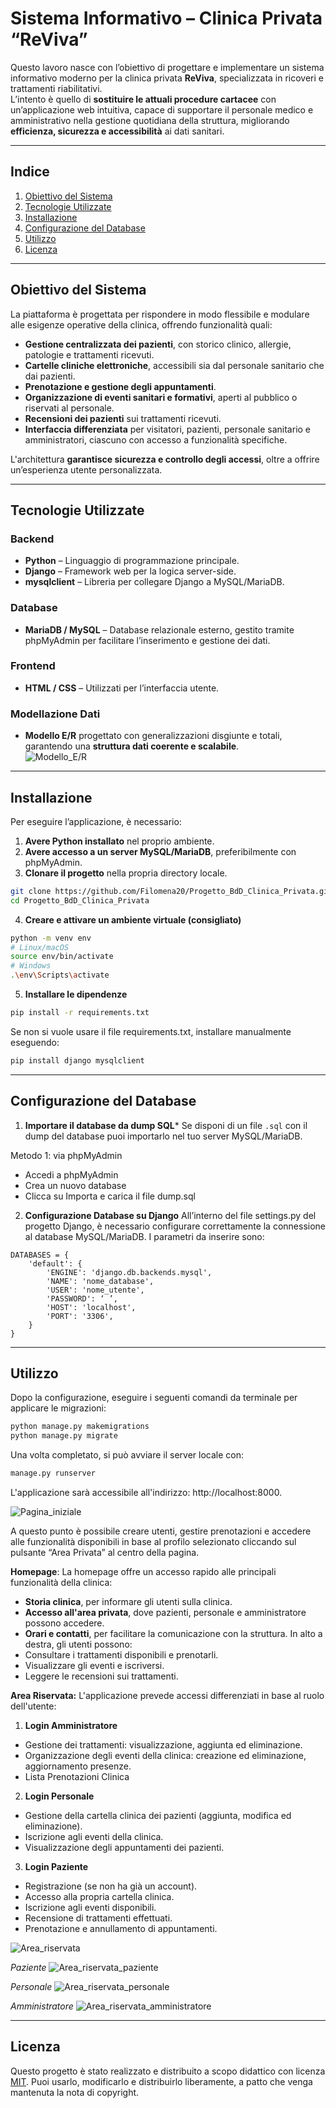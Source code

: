 
# **Sistema Informativo – Clinica Privata “ReViva”**
Questo lavoro nasce con l’obiettivo di progettare e implementare un sistema informativo moderno per la clinica privata **ReViva**, specializzata in ricoveri e trattamenti riabilitativi.  
L’intento è quello di **sostituire le attuali procedure cartacee** con un’applicazione web intuitiva, capace di supportare il personale medico e amministrativo nella gestione quotidiana della struttura, migliorando **efficienza, sicurezza e accessibilità** ai dati sanitari.

---

## **Indice**
1. [Obiettivo del Sistema](#obiettivo-del-sistema)  
2. [Tecnologie Utilizzate](#tecnologie-utilizzate)  
3. [Installazione](#installazione)  
4. [Configurazione del Database](#configurazione-del-database)  
5. [Utilizzo](#utilizzo)  
6. [Licenza](#licenza)  

---

## **Obiettivo del Sistema**
La piattaforma è progettata per rispondere in modo flessibile e modulare alle esigenze operative della clinica, offrendo funzionalità quali:
- **Gestione centralizzata dei pazienti**, con storico clinico, allergie, patologie e trattamenti ricevuti.
- **Cartelle cliniche elettroniche**, accessibili sia dal personale sanitario che dai pazienti.
- **Prenotazione e gestione degli appuntamenti**.
- **Organizzazione di eventi sanitari e formativi**, aperti al pubblico o riservati al personale.
- **Recensioni dei pazienti** sui trattamenti ricevuti.
- **Interfaccia differenziata** per visitatori, pazienti, personale sanitario e amministratori, ciascuno con accesso a funzionalità specifiche.  

L'architettura **garantisce sicurezza e controllo degli accessi**, oltre a offrire un’esperienza utente personalizzata.

---

## **Tecnologie Utilizzate**
### **Backend**
- **Python** – Linguaggio di programmazione principale.
- **Django** – Framework web per la logica server-side.
- **mysqlclient** – Libreria per collegare Django a MySQL/MariaDB.  

### **Database**
- **MariaDB / MySQL** – Database relazionale esterno, gestito tramite phpMyAdmin per facilitare l’inserimento e gestione dei dati.  

### **Frontend**
- **HTML / CSS** – Utilizzati per l’interfaccia utente.  

### **Modellazione Dati**
- **Modello E/R** progettato con generalizzazioni disgiunte e totali, garantendo una **struttura dati coerente e scalabile**.  
![Modello_E/R](https://github.com/user-attachments/assets/e9ecd5c1-9abb-4bed-bcd1-fa526afae3d5)

---

## **Installazione**
Per eseguire l’applicazione, è necessario:  
1. **Avere Python installato** nel proprio ambiente.  
2. **Avere accesso a un server MySQL/MariaDB**, preferibilmente con phpMyAdmin.  
3. **Clonare il progetto** nella propria directory locale.  
```bash
git clone https://github.com/Filomena20/Progetto_BdD_Clinica_Privata.git
cd Progetto_BdD_Clinica_Privata
```
4. **Creare e attivare un ambiente virtuale (consigliato)**
```bash
python -m venv env
# Linux/macOS
source env/bin/activate
# Windows
.\env\Scripts\activate
```
5. **Installare le dipendenze**
```bash
pip install -r requirements.txt
```
Se non si vuole usare il file requirements.txt, installare manualmente eseguendo:
```bash
pip install django mysqlclient
```
---
## **Configurazione del Database**
1. **Importare il database da dump SQL***
Se disponi di un file `.sql` con il dump del database puoi importarlo nel tuo server MySQL/MariaDB.

Metodo 1: via phpMyAdmin
- Accedi a phpMyAdmin
- Crea un nuovo database 
- Clicca su Importa e carica il file dump.sql

2. **Configurazione Database su Django**
All’interno del file settings.py del progetto Django, è necessario configurare correttamente la connessione al database MySQL/MariaDB. I parametri da inserire sono:
```
DATABASES = {
    'default': {
        'ENGINE': 'django.db.backends.mysql',
        'NAME': 'nome_database',
        'USER': 'nome_utente',
        'PASSWORD': ‘ ’,
        'HOST': 'localhost',
        'PORT': '3306',
    }
}
```

---


## **Utilizzo**
Dopo la configurazione, eseguire i seguenti comandi da terminale per applicare le migrazioni:
```bash
python manage.py makemigrations
python manage.py migrate
```
Una volta completato, si può avviare il server locale con:
```bash
manage.py runserver
```
L'applicazione sarà accessibile all'indirizzo: http://localhost:8000.

![Pagina_iniziale](https://github.com/user-attachments/assets/cd324c27-7606-4bb6-81ad-bcdc3009fa0f)


A questo punto è possibile creare utenti, gestire prenotazioni e accedere alle funzionalità disponibili in base al profilo selezionato cliccando sul pulsante “Area Privata” al centro della pagina.

**Homepage**:
La homepage offre un accesso rapido alle principali funzionalità della clinica:
- **Storia clinica**, per informare gli utenti sulla clinica.
- **Accesso all'area privata**, dove pazienti, personale e amministratore possono accedere.
- **Orari e contatti**, per facilitare la comunicazione con la struttura.
In alto a destra, gli utenti possono:
- Consultare i trattamenti disponibili e prenotarli.
- Visualizzare gli eventi e iscriversi.
- Leggere le recensioni sui trattamenti.

**Area Riservata:** L'applicazione prevede accessi differenziati in base al ruolo dell'utente:
1. **Login Amministratore**
- Gestione dei trattamenti: visualizzazione, aggiunta ed eliminazione.
- Organizzazione degli eventi della clinica: creazione ed eliminazione, aggiornamento presenze.
- Lista Prenotazioni Clinica

2. **Login Personale**
- Gestione della cartella clinica dei pazienti (aggiunta, modifica ed eliminazione).
- Iscrizione agli eventi della clinica.
- Visualizzazione degli appuntamenti dei pazienti.

3. **Login Paziente**
- Registrazione (se non ha già un account).
- Accesso alla propria cartella clinica.
- Iscrizione agli eventi disponibili.
- Recensione di trattamenti effettuati.
- Prenotazione e annullamento di appuntamenti.

![Area_riservata](https://github.com/user-attachments/assets/19e40c4b-7b27-42f7-903d-9b316808e213)


*Paziente*
![Area_riservata_paziente](https://github.com/user-attachments/assets/5ffa73b3-f54e-46d4-be0c-9e6b06ec0469)


*Personale*
![Area_riservata_personale](https://github.com/user-attachments/assets/9509ee64-8db4-46a1-a8fb-243a3bfb5769)

	
*Amministratore*
![Area_riservata_amministratore](https://github.com/user-attachments/assets/53e65e84-9b7e-468c-b222-f84883bf6d3a)

---

## **Licenza**
Questo progetto è stato realizzato e distribuito a scopo didattico con licenza [MIT](LICENSE).
Puoi usarlo, modificarlo e distribuirlo liberamente, a patto che venga mantenuta la nota di copyright.
